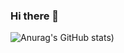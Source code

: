 ### Hi there 👋

![Anurag's GitHub stats](https://github-readme-stats.vercel.app/api?username=jeremy379&count_private=true&show_icons=true))
